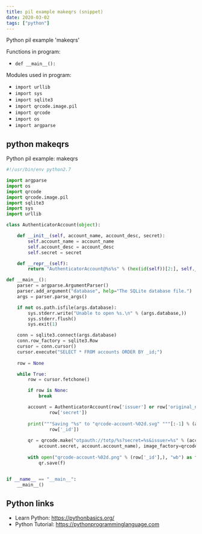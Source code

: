 ```yaml
---
title: pil example makeqrs (snippet)
date: 2020-03-02
tags: ["python"]
---
```

Python pil example 'makeqrs'

Functions in program: 
* `def __main__():`

Modules used in program: 
* `import urllib`
* `import sys`
* `import sqlite3`
* `import qrcode.image.pil`
* `import qrcode`
* `import os`
* `import argparse`

## python makeqrs

Python pil example: makeqrs

```python
#!/usr/bin/env python2.7

import argparse
import os
import qrcode
import qrcode.image.pil
import sqlite3
import sys
import urllib

class AuthenticatorAccount(object):

    def __init__(self, account_name, account_desc, secret):
        self.account_name = account_name
        self.account_desc = account_desc
        self.secret = secret

    def __repr__(self):
        return "AuthenticatorAccount@%s%s" % (hex(id(self))[2:], self.__dict__)

def __main__():
    parser = argparse.ArgumentParser()
    parser.add_argument("database", help="The SQLite database file.")
    args = parser.parse_args()

    if not os.path.isfile(args.database):
        sys.stderr.write("Unable to open %s.\n" % (args.database,))
        sys.stderr.flush()
        sys.exit(1)

    conn = sqlite3.connect(args.database)
    conn.row_factory = sqlite3.Row
    cursor = conn.cursor()
    cursor.execute("SELECT * FROM accounts ORDER BY _id;")
    
    row = None

    while True:
        row = cursor.fetchone()

        if row is None:
            break

        account = AuthenticatorAccount(row['issuer'] or row['original_name'], row['email'],
                row['secret'])
    
        print("""Saving "%s" to "qrcode-account-%02d.svg" """[:-1] % (account.account_desc,)
                row['_id'])
        
        qr = qrcode.make("otpauth://totp/%s?secret=%s&issuer=%s" % (account.account_desc,
            account.secret, account.account_name), image_factory=qrcode.image.pil.PilImage)
        
        with open("qrcode-account-%02d.png" % (row['_id'],), "wb") as f:
            qr.save(f)


if __name__ == "__main__":
    __main__()


```

## Python links

- Learn Python: https://pythonbasics.org/
- Python Tutorial: https://pythonprogramminglanguage.com
